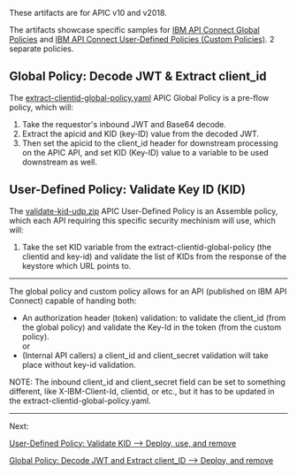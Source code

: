 These artifacts are for APIC v10 and v2018.  

The artifacts showcase specific samples for [IBM API Connect Global Policies](https://www.ibm.com/docs/en/api-connect/10.0.1.x?topic=applications-working-global-policies) and [IBM API Connect User-Defined Policies (Custom Policies)](https://www.ibm.com/docs/en/api-connect/10.0.1.x?topic=authoring-policies). 2 separate policies.  

## Global Policy: Decode JWT & Extract client_id
The [extract-clientid-global-policy.yaml](https://github.com/ibmArtifacts/GlobalPolicy_and_UDP/blob/main/extract-clientid-global-policy.yaml) APIC Global Policy is a pre-flow policy, which will:
1. Take the requestor's inbound JWT and Base64 decode.
2. Extract the apicid and KID (key-ID) value from the decoded JWT.
3. Then set the apicid to the client_id header for downstream processing on the APIC API, and set KID (Key-ID) value to a variable to be used downstream as well.  

## User-Defined Policy: Validate Key ID (KID) 
The [validate-kid-udp.zip](https://github.com/ibmArtifacts/GlobalPolicy_and_UDP/blob/main/validate-kid-udp.zip) APIC User-Defined Policy is an Assemble policy, which each API requiring this specific security mechinism will use, which will:
1. Take the set KID variable from the extract-clientid-global-policy (the clientid and key-id) and validate the list of KIDs from the response of the keystore which URL points to.
  
----
The global policy and custom policy allows for an API (published on IBM API Connect) capable of handing both:  
-	An authorization header (token) validation: to validate the client_id (from the global policy) and validate the Key-Id in the token (from the custom policy).  
or  
-	(Internal API callers) a client_id and client_secret validation will take place without key-id validation.  
  
NOTE: The inbound client_id and client_secret field can be set to something different, like X-IBM-Client-Id, clientid, or etc., but it has to be updated in the extract-clientid-global-policy.yaml.  
  
----  
Next:  
  
[User-Defined Policy: Validate KID --> Deploy, use, and remove](https://github.com/ibmArtifacts/GlobalPolicy_and_UDP/blob/main/2.%20User-Defined%20Policy:%20Validate.md)  
  
[Global Policy: Decode JWT and Extract client_ID --> Deploy, and remove](https://github.com/ibmArtifacts/GlobalPolicy_and_UDP/blob/main/3.%20Global%20Policy:%20Decode%20JWT%20and%20Extract%20client_id.md)  
  
  

